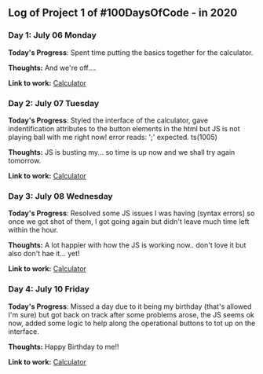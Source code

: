 ## Log of Project 1 of #100DaysOfCode - in 2020

### Day 1: July 06 Monday

**Today's Progress**: Spent time putting the basics together for the calculator.

**Thoughts:** And we're off....

**Link to work:** [Calculator](https://bren08.github.io/calculator/.)

### Day 2: July 07 Tuesday

**Today's Progress**: Styled the interface of the calculator, gave indentification attributes to the button elements in the html but JS is not playing ball with me right now! error reads: ';' expected. ts(1005)

**Thoughts:** JS is busting my... so time is up now and we shall try again tomorrow.

**Link to work:** [Calculator](https://bren08.github.io/calculator/.)

### Day 3: July 08 Wednesday

**Today's Progress**: Resolved some JS issues I was having (syntax errors) so once we got shot of them, I got going again but didn't leave much time left within the hour.

**Thoughts:** A lot happier with how the JS is working now.. don't love it but also don't hae it... yet!

**Link to work:** [Calculator](https://bren08.github.io/calculator/.)

### Day 4: July 10 Friday

**Today's Progress**: Missed a day due to it being my birthday (that's allowed I'm sure) but got back on track after some problems arose, the JS seems ok now, added some logic to help along the operational buttons to tot up on the interface.

**Thoughts:** Happy Birthday to me!!

**Link to work:** [Calculator](https://bren08.github.io/calculator/.)